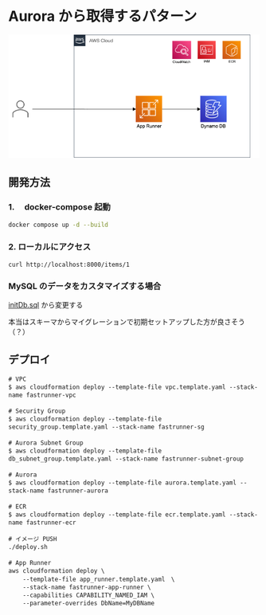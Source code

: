 # Aurora から取得するパターン

![](./images/pattern_02.png)

## 開発方法

### 1.　 docker-compose 起動

```sh
docker compose up -d --build
```

### 2. ローカルにアクセス

```
curl http://localhost:8000/items/1
```

### MySQL のデータをカスタマイズする場合

[initDb.sql](./scripts/init.sh) から変更する

本当はスキーマからマイグレーションで初期セットアップした方が良さそう（？）

## デプロイ

```
# VPC
$ aws cloudformation deploy --template-file vpc.template.yaml --stack-name fastrunner-vpc

# Security Group
$ aws cloudformation deploy --template-file security_group.template.yaml --stack-name fastrunner-sg

# Aurora Subnet Group
$ aws cloudformation deploy --template-file db_subnet_group.template.yaml --stack-name fastrunner-subnet-group

# Aurora
$ aws cloudformation deploy --template-file aurora.template.yaml --stack-name fastrunner-aurora

# ECR
$ aws cloudformation deploy --template-file ecr.template.yaml --stack-name fastrunner-ecr

# イメージ PUSH
./deploy.sh

# App Runner
aws cloudformation deploy \
    --template-file app_runner.template.yaml　\
    --stack-name fastrunner-app-runner \
    --capabilities CAPABILITY_NAMED_IAM \
    --parameter-overrides DbName=MyDBName
```
